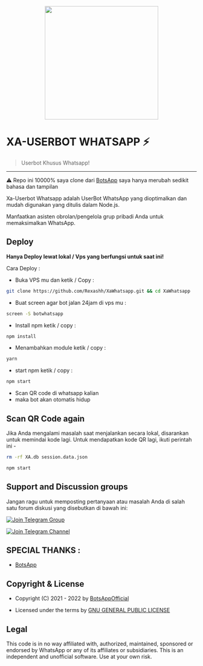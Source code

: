 <p align="center">
  <img src="https://telegra.ph/file/d28a920ffe14ea704d2f4.png" height="300px"/>
</p>


# XA-USERBOT WHATSAPP ⚡
> Userbot Khusus Whatsapp!
---
⚠️ Repo ini 10000% saya clone dari [BotsApp](https://mybotsapp.com) saya hanya merubah sedikit bahasa dan tampilan

Xa-Userbot Whatsapp adalah UserBot WhatsApp yang dioptimalkan dan mudah digunakan yang ditulis dalam Node.js.

Manfaatkan asisten obrolan/pengelola grup pribadi Anda untuk memaksimalkan WhatsApp.   


## Deploy

<b>Hanya Deploy lewat lokal / Vps yang berfungsi untuk saat ini!</b>

Cara Deploy :

- Buka VPS mu dan ketik / Copy :
```bash
git clone https://github.com/Rexashh/XaWhatsapp.git && cd XaWhatsapp
```
- Buat screen agar bot jalan 24jam di vps mu :
```bash
screen -S botwhatsapp
```
- Install npm ketik / copy :
```bash
npm install
```
- Menambahkan module ketik / copy :
```bash
yarn
```
- start npm ketik / copy :
```bash
npm start
```

- Scan QR code di whatsapp kalian 
- maka bot akan otomatis hidup


## Scan QR Code again
Jika Anda mengalami masalah saat menjalankan secara lokal, disarankan untuk memindai kode lagi. Untuk mendapatkan kode QR lagi, ikuti perintah ini -

```bash
rm -rf XA.db session.data.json
```
```bash
npm start
```

## Support and Discussion groups

Jangan ragu untuk memposting pertanyaan atau masalah Anda di salah satu forum diskusi yang disebutkan di bawah ini:


[![Join Telegram Group](https://img.shields.io/badge/Join-Telegram%20Group-blue.svg?logo=Telegram)](https://t.me/rexaprivateroom)

[![Join Telegram Channel](https://img.shields.io/badge/Join-Telegram%20Channel-red.svg?logo=Telegram)](https://t.me/tirexgugel)

## SPECIAL THANKS :

- [BotsApp](https://github.com/BotsAppOfficial)

## Copyright & License
- Copyright (C) 2021 - 2022 by [BotsAppOfficial](https://github.com/BotsAppOfficial)

- Licensed under the terms by [GNU GENERAL PUBLIC LICENSE](https://github.com/BotsAppOfficial/BotsApp/blob/main/LICENSE)

## Legal
This code is in no way affiliated with, authorized, maintained, sponsored or endorsed by WhatsApp or any of its affiliates or subsidiaries. This is an independent and unofficial software. Use at your own risk.
